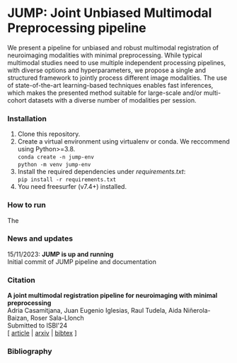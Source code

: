 # JUMP: Joint Unbiased Multimodal Preprocessing pipeline
We present a pipeline for unbiased and robust multimodal registration of 
neuroimaging modalities with minimal preprocessing.  While typical multimodal
studies need to use multiple independent processing pipelines, with diverse 
options and hyperparameters, we propose a single and structured framework to 
jointly process different image modalities. The use of state-of-the-art 
learning-based techniques enables fast inferences, which makes the presented 
method suitable for large-scale and/or multi-cohort datasets with a diverse 
number of modalities per session.

### Installation
1. Clone this repository.
2. Create a virtual environment using virtualenv or conda. We reccommend using Python>=3.8. \
```conda create -n jump-env``` \
```python -m venv jump-env```
3. Install the required dependencies under _requirements.txt_: \
```pip install -r requirements.txt```
4. You need freesurfer (v7.4+) installed.

### How to run
The 

### News and updates

15/11/2023: **JUMP is up and running** \
Initial commit of JUMP pipeline and documentation


### Citation
**A joint multimodal registration pipeline for neuroimaging with minimal preprocessing** \
Adria Casamitjana, Juan Eugenio Iglesias, Raul Tudela, Aida Niñerola-Baizan, Roser Sala-Llonch\
Submitted to ISBI'24 \
[ [article](PENDING) | [arxiv](https://arxiv.org/abs/2203.01969) | [bibtex]() ]

### Bibliography